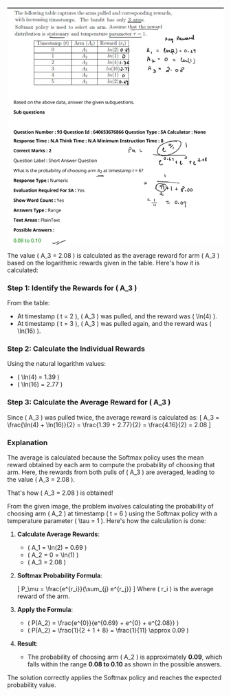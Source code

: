 ![alt text](image-5.png)

The value \( A_3 = 2.08 \) is calculated as the average reward for arm \( A_3 \) based on the logarithmic rewards given in the table. Here's how it is calculated:

### Step 1: Identify the Rewards for \( A_3 \)
From the table:
- At timestamp \( t = 2 \), \( A_3 \) was pulled, and the reward was \( \ln(4) \).
- At timestamp \( t = 3 \), \( A_3 \) was pulled again, and the reward was \( \ln(16) \).

### Step 2: Calculate the Individual Rewards
Using the natural logarithm values:
- \( \ln(4) = 1.39 \)
- \( \ln(16) = 2.77 \)

### Step 3: Calculate the Average Reward for \( A_3 \)
Since \( A_3 \) was pulled twice, the average reward is calculated as:
\[
A_3 = \frac{\ln(4) + \ln(16)}{2} = \frac{1.39 + 2.77}{2} = \frac{4.16}{2} = 2.08
\]

### Explanation
The average is calculated because the Softmax policy uses the mean reward obtained by each arm to compute the probability of choosing that arm. Here, the rewards from both pulls of \( A_3 \) are averaged, leading to the value \( A_3 = 2.08 \).

That's how \( A_3 = 2.08 \) is obtained!

From the given image, the problem involves calculating the probability of choosing arm \( A_2 \) at timestamp \( t = 6 \) using the Softmax policy with a temperature parameter \( \tau = 1 \). Here's how the calculation is done:

1. **Calculate Average Rewards**:

   - \( A_1 = \ln(2) = 0.69 \)
   - \( A_2 = 0 = \ln(1) \)
   - \( A_3 = 2.08 \)

2. **Softmax Probability Formula**:

   \[
   P_\mu = \frac{e^{r_i}}{\sum_{j} e^{r_j}}
   \]
   Where \( r_i \) is the average reward of the arm.

3. **Apply the Formula**:
   - \( P(A_2) = \frac{e^{0}}{e^{0.69} + e^{0} + e^{2.08}} \)
   - \( P(A_2) = \frac{1}{2 + 1 + 8} = \frac{1}{11} \approx 0.09 \)

4. **Result**:
   - The probability of choosing arm \( A_2 \) is approximately **0.09**, which falls within the range **0.08 to 0.10** as shown in the possible answers.

The solution correctly applies the Softmax policy and reaches the expected probability value.